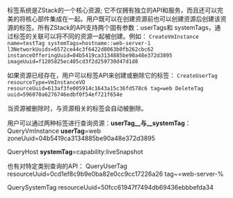 

标签系统是ZStack的一个核心资源; 它不仅拥有独立的API和服务，而且还可以完美的将核心部件集成在一起。用户既可以在创建资源前也可以创建资源后创建该资源的标签。所有ZStack的API支持两个固有参数：userTags和 systemTags，通过标签的关联可以将不同的资源一起被创建。例如：
`CreateVmInstance name=testTag systemTags=hostname::web-server-1 l3NetworkUuids=6572ce44c3f6422d8063b0fb262cbc62
instanceOfferingUuid=04b5419ca3134885be90a48e372d3895 imageUuid=f1205825ec405cd3f2d259730d47d1d8`

如果资源已经存在，用户可以标签API来创建或删除它的标签：
`CreateUserTag resourceType=VmInstanceVO resourceUuid=613af3fe005914c1643a15c36fd578c6 tag=web
DeleteTag uuid=596070a6276746edbf0f54ef721f654e`

当资源被删除时，与资源相关​​的标签会自动被删除。

用户可以通过两种标签进行查询资源：__userTag__与__systemTag__：
QueryVmInstance __userTag__=web zoneUuid=04b5419ca3134885be90a48e372d3895

QueryHost __systemTag__=capability:liveSnapshot

也有对特定类别查询的API：
QueryUserTag resourceUuid=0cd1ef8c9b9e0ba82e0cc9cc17226a26 tag~=web-server-%

QuerySystemTag resourceUuid=50fcc61947f7494db69436ebbbefda34